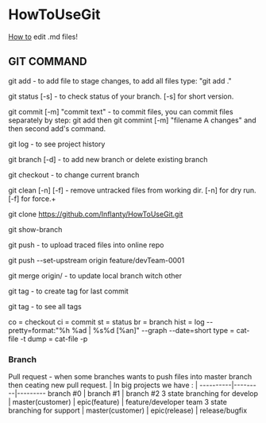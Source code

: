 # HowToUseGit
[How to](https://help.github.com/categories/writing-on-github/) edit .md files!

## GIT COMMAND

git add <filename> - to add file to stage changes, to add all files type: "git add ."

git status [-s] - to check status of your branch. [-s] for short version.

git commit [-m] "commit text" - to commit files, you can commit files separately by step: git add <filename> then git commint [-m] "filename A changes" and then second add's command.

git log - to see project history

git branch [-d] <branchname> - to add new branch or delete existing branch

git checkout <branchname> - to change current branch

git clean [-n] [-f] - remove untracked files from working dir. [-n] for dry run. [-f] for force.+

git clone <https://github.com/Inflanty/HowToUseGit.git>

git show-branch

git push - to upload traced files into online repo

git push --set-upstream origin feature/devTeam-0001

git merge origin/<branchname> - to update local branch witch other

git tag <tagname> - to create tag for last commit

git tag - to see all tags

  co = checkout
  ci = commit
  st = status
  br = branch
  hist = log --pretty=format:\"%h %ad | %s%d [%an]\" --graph --date=short
  type = cat-file -t
  dump = cat-file -p

### Branch
Pull request - when some branches wants to push files into master branch then ceating new pull request.
| In big projects we have : |
----------|---------|---------
 branch #0 | branch #1 | branch #2
3 state branching for develop | master(customer) | epic(feature) | feature/developer team
3 state branching for support | master(customer) | epic(release) | release/bugfix

